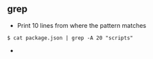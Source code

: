 ## grep

- Print 10 lines from where the pattern matches

```
$ cat package.json | grep -A 20 "scripts"
```

- 
